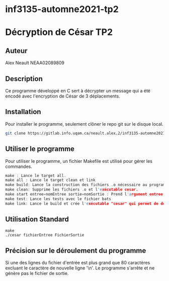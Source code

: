 # inf3135-automne2021-tp2

# Décryption de César TP2 
## Auteur  
Alex Neault NEAA02089809  
## Description
Ce programme développé en C sert à décrypter un message qui a été encodé avec l'encryption de César de 3 déplacements.

## Installation

Pour installer le programme, seulement clôner le repo git sur le disque local.

```bash
git clone https://gitlab.info.uqam.ca/neault.alex.2/inf3135-automne2021-tp2.git
```

## Utiliser le programme
Pour utiliser le programme, un fichier Makefile est utilisé pour gérer les commandes.
```c
make : Lance le target all.
make all : Lance le target clean et link
make build: Lance la construction des fichiers .o nécessaire au programme.
make clean: Supprime les fichiers .o et l'exécutable cesar.
make start entree=nomEntree sortie=nomSortie : Prend l'argument entree et sortie et lance le programme. 
make test: Lance les tests avec le fichier bats
make link: Lance le build et crée l'exécutable "cesar" qui permet de décoder.
```
## Utilisation Standard
```
make
./cesar fichierEntree FichierSortie
```
## Précision sur le déroulement du programme

Si une des lignes du fichier d'entrée est plus grand que 80 caractères excluant le caractère de nouvelle ligne '\n'.
Le programme s'arrête et ne génère pas le fichier de sortie.

